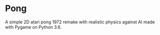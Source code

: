 # Pong
A simple 2D atari pong 1972  remake with realistic physics against AI made with Pygame on Python 3.6.
